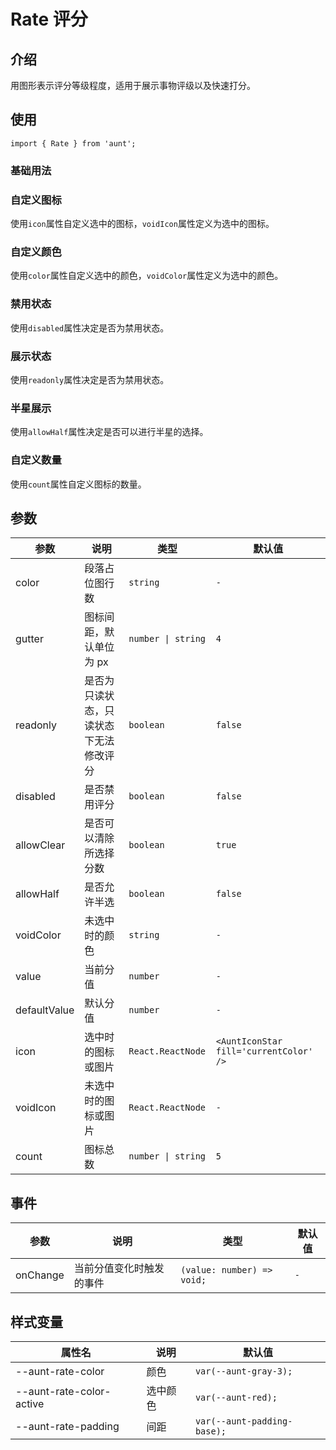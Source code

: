 # Rate 评分

<code hidden="hidden" src="./demos/demo.tsx"></code>

## 介绍

用图形表示评分等级程度，适用于展示事物评级以及快速打分。

## 使用

```tsx
import { Rate } from 'aunt';
```

### 基础用法

<code src="./demos/demo-base.tsx"></code>

### 自定义图标

使用`icon`属性自定义选中的图标，`voidIcon`属性定义为选中的图标。
<code src="./demos/demo-icon.tsx"></code>

### 自定义颜色

使用`color`属性自定义选中的颜色，`voidColor`属性定义为选中的颜色。
<code src="./demos/demo-color.tsx"></code>

### 禁用状态

使用`disabled`属性决定是否为禁用状态。
<code src="./demos/demo-disabled.tsx"></code>

### 展示状态

使用`readonly`属性决定是否为禁用状态。
<code src="./demos/demo-readonly.tsx"></code>

### 半星展示

使用`allowHalf`属性决定是否可以进行半星的选择。
<code src="./demos/demo-half.tsx"></code>

### 自定义数量

使用`count`属性自定义图标的数量。
<code src="./demos/demo-count.tsx"></code>

## 参数

| 参数         | 说明                                   | 类型                | 默认值                                 |
| ------------ | -------------------------------------- | ------------------- | -------------------------------------- |
| color        | 段落占位图行数                         | `string`            | `-`                                    |
| gutter       | 图标间距，默认单位为 px                | `number \| string ` | `4`                                    |
| readonly     | 是否为只读状态，只读状态下无法修改评分 | `boolean`           | `false`                                |
| disabled     | 是否禁用评分                           | `boolean`           | `false`                                |
| allowClear   | 是否可以清除所选择分数                 | `boolean`           | `true`                                 |
| allowHalf    | 是否允许半选                           | `boolean`           | `false`                                |
| voidColor    | 未选中时的颜色                         | `string`            | `-`                                    |
| value        | 当前分值                               | `number`            | `-`                                    |
| defaultValue | 默认分值                               | `number`            | `-`                                    |
| icon         | 选中时的图标或图片                     | `React.ReactNode`   | `<AuntIconStar fill='currentColor' />` |
| voidIcon     | 未选中时的图标或图片                   | `React.ReactNode`   | `-`                                    |
| count        | 图标总数                               | `number \| string`  | `5`                                    |

## 事件

| 参数     | 说明                     | 类型                       | 默认值 |
| -------- | ------------------------ | -------------------------- | ------ |
| onChange | 当前分值变化时触发的事件 | `(value: number) => void;` | `-`    |

## 样式变量

| 属性名                   | 说明     | 默认值                      |
| ------------------------ | -------- | --------------------------- |
| --aunt-rate-color        | 颜色     | `var(--aunt-gray-3);`       |
| --aunt-rate-color-active | 选中颜色 | `var(--aunt-red);`          |
| --aunt-rate-padding      | 间距     | `var(--aunt-padding-base);` |
